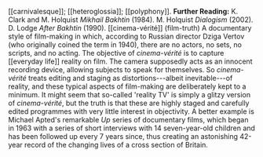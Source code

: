 [[carnivalesque]];
[[heteroglossia]];
[[polyphony]].
**Further Reading:** K. Clark and M. Holquist *Mikhail Bakhtin* (1984).
M. Holquist *Dialogism* (2002).
D. Lodge *After Bakhtin* (1990).
[[cinema-vérité]]
(film-truth) A documentary style of film-making in which, according to
Russian director Dziga Vertov (who originally coined the term in 1940),
there are no actors, no sets, no scripts, and no acting. The objective
of *cinema-vérité* is to capture
[[everyday life]] reality on film.
The camera supposedly acts as an innocent recording device, allowing
subjects to speak for themselves. So *cinema-vérité* treats editing and
staging as distortions---albeit inevitable---of reality, and these
typical aspects of film-making are deliberately kept to a minimum. It
might seem that so-called 'reality TV' is simply a glitzy version of
*cinema-vérité*, but the truth is that these are highly staged and
carefully edited programmes with very little interest in objectivity. A
better example is Michael Apted's remarkable *Up* series of documentary
films, which began in 1963 with a series of short interviews with 14
seven-year-old children and has been followed up every 7 years since,
thus creating an astonishing 42-year record of the changing lives of a
cross section of Britain.
